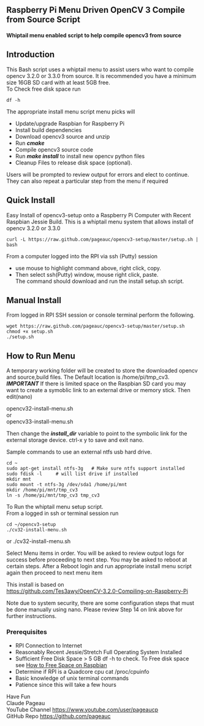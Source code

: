 ## Raspberry Pi Menu Driven OpenCV 3 Compile from Source Script
#### Whiptail menu enabled script to help compile opencv3 from source  

## Introduction
This Bash script uses a whiptail menu to assist users who want to 
compile opencv 3.2.0 or 3.3.0 from source. It is recommended you have a minimum
size 16GB SD card with at least 5GB free.  
To Check free disk space run

    df -h

The appropriate install menu script menu picks will 
* Update/upgrade Raspbian for Raspberry Pi
* Install build dependencies
* Download opencv3 source and unzip
* Run ***cmake***
* Compile opencv3 source code
* Run ***make install*** to install new opencv python files
* Cleanup Files to release disk space (optional). 

Users will be prompted to review output for errors and elect to continue.  They can also repeat a
particular step from the menu if required

## Quick Install   
Easy Install of opencv3-setup onto a Raspberry Pi Computer with Recent Raspbian Jessie Build.
This is a whiptail menu system that allows install of opencv 3.2.0 or 3.3.0

    curl -L https://raw.github.com/pageauc/opencv3-setup/master/setup.sh | bash

From a computer logged into the RPI via ssh (Putty) session      
* use mouse to highlight command above, right click, copy.     
*  Then select ssh(Putty) window, mouse right click, paste.   
The command should download and run the install setup.sh script.

## Manual Install   
From logged in RPI SSH session or console terminal perform the following.

    wget https://raw.github.com/pageauc/opencv3-setup/master/setup.sh
    chmod +x setup.sh
    ./setup.sh

## How to Run Menu

A temporary working folder will be created to store the downloaded opencv
and source,build files. The Default location is /home/pi/tmp_cv3.  
***IMPORTANT*** If there is limited space on the Raspbian SD card
you may want to create a symoblic link to an external drive
or memory stick.  Then edit(nano) 

opencv32-install-menu.sh     
or   
opencv33-install-menu.sh   

Then change the ***install_dir*** variable to point to the symbolic link
for the external storage device.  ctrl-x y to save and exit nano. 

Sample commands to use an external ntfs usb hard drive.

    cd ~
    sudo apt-get install ntfs-3g   # Make sure ntfs support installed
    sudo fdisk -l     # will list drive if installed
    mkdir mnt
    sudo mount -t ntfs-3g /dev/sda1 /home/pi/mnt
    mkdir /home/pi/mnt/tmp_cv3
    ln -s /home/pi/mnt/tmp_cv3 tmp_cv3

To Run the whiptail menu setup script.    
From a logged in ssh or terminal session run

    cd ~/opencv3-setup
    ./cv32-install-menu.sh

or
    ./cv32-install-menu.sh
        
Select Menu items in order. You will be asked to review output logs for success
before proceeding to next step.
You may be asked to reboot at certain steps. After a Reboot login and run 
appropriate install menu script again then proceed to next menu item 

This install is based on   
https://github.com/Tes3awy/OpenCV-3.2.0-Compiling-on-Raspberry-Pi    

Note due to system security, there are some configuration steps that 
must be done manually using nano.
Please review Step 14 on link above for further instructions.
 
### Prerequisites

* RPI Connection to Internet    
* Reasonably Recent Jessie/Stretch Full Operating System Installed   
* Sufficient Free Disk Space > 5 GB  df -h to check. 
  To Free disk space see [How to Free Space on Raspbian](http://raspi.tv/2016/how-to-free-up-some-space-on-your-raspbian-sd-card-remove-wolfram-libreoffice)  
* Determine if RPI is a Quadcore cpu  cat /proc/cpuinfo        
* Basic knowledge of unix terminal commands   
* Patience since this will take a few hours    
 
Have Fun   
Claude Pageau    
YouTube Channel https://www.youtube.com/user/pageaucp   
GitHub Repo https://github.com/pageauc

